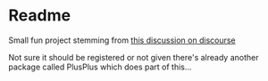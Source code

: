 # Readme

Small fun project stemming from [this discussion on discourse](https://discourse.julialang.org/t/introduce-as-the-concatenation-operator/37418)

Not sure it should be registered or not given there's already another package called PlusPlus which does part of this...
